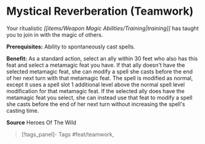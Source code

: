 ﻿---
cssclass: [feats]

---
# Mystical Reverberation (Teamwork)

Your ritualistic _[[items/Weapon Magic Abilities/Training|training]]_ has taught you to join in with the magic of others.

**Prerequisites:** Ability to spontaneously cast spells.

**Benefit:** As a standard action, select an ally within 30 feet who also has this feat and select a metamagic feat you have. If that ally doesn't have the selected metamagic feat, she can modify a spell she casts before the end of her next turn with that metamagic feat. The spell is modified as normal, except it uses a spell slot 1 additional level above the normal spell level modification for that metamagic feat. If the selected ally does have the metamagic feat you select, she can instead use that feat to modify a spell she casts before the end of her next turn without increasing the spell's casting time.

**Source** Heroes Of The Wild
>[!tags_panel]- Tags
> #feat/teamwork, 